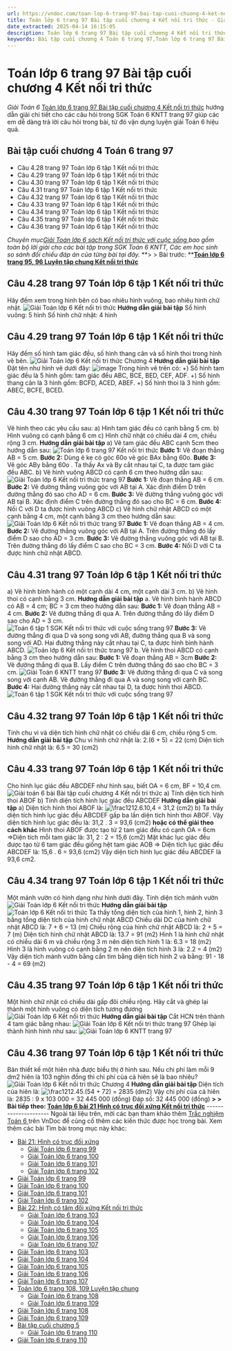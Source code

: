 ```yaml
---
url: https://vndoc.com/toan-lop-6-trang-97-bai-tap-cuoi-chuong-4-ket-noi-tri-thuc-235606
title: Toán lớp 6 trang 97 Bài tập cuối chương 4 Kết nối tri thức - Giải Toán 6 - VnDoc.com
date_extracted: 2025-04-14 16:15:05
description: Toán lớp 6 trang 97 Bài tập cuối chương 4 Kết nối tri thức gồm lời giải chi tiết cho từng bài tập cho các em học sinh tham khảo luyện Giải Toán 6 Chương 4 sách Kết nối tri thức với cuộc sống tập 1.
keywords: Bài tập cuối chương 4 Toán 6 trang 97,Toán lớp 6 trang 97 Bài tập cuối chương 4 kết nối tri thức,Giải Toán 6 kết nối tri thức trang 97,toán lớp 6 kết nối tri thức bài trang 97,toán 6,toán lớp 6,giải toán lớp 6,giải toán 6,toán lớp 6 kết nối tri thức,toán 6 kết nối tri thức,giải toán 6 tập 1 kết nối tri thức,giải toán 6 bài tập cuối chương 4,Toán lớp 6 trang 97 Bài tập cuối chương 4,Giải Toán 6 trang 97 bài 4.28,Giải Toán 6 trang 97 bài 4.29,Giải Toán 6 trang 97 bài 4.30
---
```


# Toán lớp 6 trang 97 Bài tập cuối chương 4 Kết nối tri thức
 _Giải Toán 6_
[Toán lớp 6 trang 97 Bài tập cuối chương 4 Kết nối tri thức](<https://vndoc.com/toan-lop-6-trang-97-bai-tap-cuoi-chuong-4-ket-noi-tri-thuc-235606>) hướng dẫn giải chi tiết cho các câu hỏi trong SGK Toán 6 KNTT trang 97 giúp các em dễ dàng trả lời câu hỏi trong bài, từ đó vận dụng luyện giải Toán 6 hiệu quả.
## **Bài tập cuối chương 4 Toán 6 trang 97**
  * Câu 4.28 trang 97 Toán lớp 6 tập 1 Kết nối tri thức
  * Câu 4.29 trang 97 Toán lớp 6 tập 1 Kết nối tri thức
  * Câu 4.30 trang 97 Toán lớp 6 tập 1 Kết nối tri thức
  * Câu 4.31 trang 97 Toán lớp 6 tập 1 Kết nối tri thức
  * Câu 4.32 trang 97 Toán lớp 6 tập 1 Kết nối tri thức
  * Câu 4.33 trang 97 Toán lớp 6 tập 1 Kết nối tri thức
  * Câu 4.34 trang 97 Toán lớp 6 tập 1 Kết nối tri thức
  * Câu 4.35 trang 97 Toán lớp 6 tập 1 Kết nối tri thức
  * Câu 4.36 trang 97 Toán lớp 6 tập 1 Kết nối tri thức

_Chuyên mục[Giải Toán lớp 6 sách Kết nối tri thức với cuộc sống ](<https://vndoc.com/mon-toan-lop6>) bao gồm toàn bộ lời giải cho các bài tập trong SGK Toán 6 KNTT, Các em học sinh so sánh đối chiếu đáp án của từng bài tại đây._
**> > Bài trước: **[**Toán lớp 6 trang 95, 96 Luyện tập chung Kết nối tri thức**](<https://vndoc.com/toan-lop-6-trang-95-96-luyen-tap-chung-ket-noi-tri-thuc-235596>)
## **Câu 4.28 trang 97 Toán lớp 6 tập 1 Kết nối tri thức**
Hãy đếm xem trong hình bên có bao nhiêu hình vuông, bao nhiêu hình chữ nhật.
![Giải Toán lớp 6 Kết nối tri thức](https://i.vdoc.vn/data/image/2021/06/18/giai-toan-6-bai-bai-tap-cuoi-chuong-4-ket-noi-tri-thuc-f.png)
**Hướng dẫn giải bài tập**
Số hình vuông: 5 hình
Số hình chữ nhật: 4 hình
## Câu 4.29 trang 97 Toán lớp 6 tập 1 Kết nối tri thức
Hãy đếm số hình tam giác đều, số hình thang cân và số hình thoi trong hình vẽ bên.
![Giải Toán lớp 6 Kết nối tri thức Chương 4](https://i.vdoc.vn/data/image/2021/06/18/giai-toan-6-bai-bai-tap-cuoi-chuong-4-ket-noi-tri-thuc-a.png)
**Hướng dẫn giải bài tập**
Đặt tên như hình vẽ dưới đây:
![image](https://i.vdoc.vn/data/image/2022/11/05/bai-4-29-trang-97-toan-lop-6-tap-1-ket-noi-tri-thuc-2.png)
Trong hình vẽ trên có:
+\) Số hình tam giác đều là 5 hình gồm: tam giác đều ABC, BCE, BED, CEF, ADF.
+\) Số hình thang cân là 3 hình gồm: BCFD, ACED, ABEF.
+\) Số hình thoi là 3 hình gồm: ABEC, BCFE, BCED.
## **Câu 4.30 trang 97 Toán lớp 6 tập 1 Kết nối tri thức**
Vẽ hình theo các yêu cầu sau:
a\) Hình tam giác đều có cạnh bằng 5 cm.
b\) Hình vuông có cạnh bằng 6 cm
c\) Hình chữ nhật có chiều dài 4 cm, chiều rộng 3 cm.
**Hướng dẫn giải bài tập**
a\) Vẽ tam giác đều ABC cạnh 5cm theo hướng dẫn sau:
![Toán lớp 6 trang 97 Kết nối tri thức](https://i.vdoc.vn/data/image/2021/11/05/Bai-4-30-trang-97-Toan-6-tap-1-SGK-Ket-noi-tri-thuc-voi-cuoc-song.png)
**Bước 1:** Vẽ đoạn thẳng AB = 5 cm.
**Bước 2:** Dùng ê ke có góc 60o vẽ góc BAx bằng 60o.
**Bước 3:** Vẽ góc ABy bằng 60o . Ta thấy Ax và By cắt nhau tại C, ta được tam giác đều ABC.
b\) Vẽ hình vuông ABCD có cạnh 6 cm theo hướng dẫn sau:
![Giải Toán lớp 6 Kết nối tri thức trang 97](https://i.vdoc.vn/data/image/2021/11/05/Bai-4-30-trang-97-Toan-6-tap-1-SGK-Ket-noi-tri-thuc-voi-cuoc-song-1.png)
**Bước 1:** Vẽ đoạn thẳng AB = 6 cm.
**Bước 2:** Vẽ đường thẳng vuông góc với AB tại A. Xác định điểm D trên đường thẳng đó sao cho AD = 6 cm.
**Bước 3:** Vẽ đường thẳng vuông góc với AB tại B. Xác định điểm C trên đường thẳng đó sao cho BC = 6 cm.
**Bước 4:** Nối C với D ta được hình vuông ABCD
c\) Vẽ hình chữ nhật ABCD có một cạnh bằng 4 cm, một cạnh bằng 3 cm theo hướng dẫn sau:
![Giải Toán lớp 6 Kết nối tri thức trang 97](https://i.vdoc.vn/data/image/2021/11/05/Bai-4-30-trang-97-Toan-6-tap-1-SGK-Ket-noi-tri-thuc-voi-cuoc-song-2.png)
**Bước 1:** Vẽ đoạn thẳng AB = 4 cm.
**Bước 2:** Vẽ đường thẳng vuông góc với AB tại A. Trên đường thẳng đó lấy điểm D sao cho AD = 3 cm.
**Bước 3:** Vẽ đường thẳng vuông góc với AB tại B. Trên đường thẳng đó lấy điểm C sao cho BC = 3 cm.
**Bước 4:** Nối D với C ta được hình chữ nhật ABCD.
## **Câu 4.31 trang 97 Toán lớp 6 tập 1 Kết nối tri thức**
a\) Vẽ hình bình hành có một cạnh dài 4 cm, một cạnh dài 3 cm.
b\) Vẽ hình thoi có cạnh bằng 3 cm.
**Hướng dẫn giải bài tập**
a. Vẽ hình bình hành ABCD có AB = 4 cm; BC = 3 cm theo hướng dẫn sau:
**Bước 1:** Vẽ đoạn thẳng AB = 4 cm.
**Bước 2:** Vẽ đường thẳng đi qua A. Trên đường thẳng đó lấy điểm D sao cho AD = 3 cm.
![Toán 6 tập 1 SGK Kết nối tri thức với cuộc sống trang 97](https://i.vdoc.vn/data/image/2021/11/05/Bai-4-31-trang-97-Toan-6-tap-1-SGK-Ket-noi-tri-thuc-voi-cuoc-song.png)
**Bước 3:** Vẽ đường thẳng đi qua D và song song với AB, đường thẳng qua B và song song với AD. Hai đường thẳng này cắt nhau tại C, ta được hình bình hành ABCD.
![Toán lớp 6 Kết nối tri thức trang 97](https://i.vdoc.vn/data/image/2021/11/05/Bai-4-31-trang-97-Toan-6-tap-1-SGK-Ket-noi-tri-thuc-voi-cuoc-song-1.png)
b. Vẽ hình thoi ABCD có cạnh bằng 3 cm theo hướng dẫn sau:
**Bước 1:** Vẽ đoạn thẳng AB = 3cm
**Bước 2:** Vẽ đường thẳng đi qua B. Lấy điểm C trên đường thẳng đó sao cho BC = 3 cm.
![Giải Toán 6 KNTT trang 97](https://i.vdoc.vn/data/image/2021/11/05/Bai-4-31-trang-97-Toan-6-tap-1-SGK-Ket-noi-tri-thuc-voi-cuoc-song-2.png)
**Bước 3:** Vẽ đường thẳng đi qua C và song song với cạnh AB. Vẽ đường thẳng đi qua A và song song với cạnh BC.
**Bước 4:** Hai đường thẳng này cắt nhau tại D, ta được hình thoi ABCD.
![Toán 6 tập 1 SGK Kết nối tri thức với cuộc sống trang 97](https://i.vdoc.vn/data/image/2021/11/05/Bai-4-31-trang-97-Toan-6-tap-1-SGK-Ket-noi-tri-thuc-voi-cuoc-song-3.png)
## **Câu 4.32 trang 97 Toán lớp 6 tập 1 Kết nối tri thức**
Tính chu vi và diện tích hình chữ nhật có chiều dài 6 cm, chiều rộng 5 cm.
**Hướng dẫn giải bài tập**
Chu vi hình chữ nhật là: 2.\(6 + 5\) = 22 \(cm\)
Diện tích hình chữ nhật là: 6.5 = 30 \(cm2\)
## **Câu 4.33 trang 97 Toán lớp 6 tập 1 Kết nối tri thức**
Cho hình lục giác đều ABCDEF như hình sau, biết OA = 6 cm, BF = 10,4 cm.
![Giải toán 6 bài Bài tập cuối chương 4 Kết nối tri thức](https://i.vdoc.vn/data/image/2021/06/18/giai-toan-6-bai-bai-tap-cuoi-chuong-4-ket-noi-tri-thuc-b.png)
a\) Tính diện tích hình thoi ABOF
b\) Tính diện tích hình lục giác đều ABCDEF
**Hướng dẫn giải bài tập**
a\) Diện tích hình thoi ABOF là: ![\\frac12](https://i.vdoc.vn/data/image/blank.png)12.6.10,4 = 31,2 \(cm2\)
b\) Ta thấy diện tích hình lục giác đều ABCDEF gấp ba lần diện tích hình thoi ABOF.
Vậy diện tích hình lục giác đều là: 31,2 . 3 = 93,6 \(cm2\)
**hoặc có thể giải theo cách khác**
Hình thoi ABOF được tạo từ 2 tam giác đều có cạnh OA = 6cm
=>Diện tích mỗi tam giác là: 31, 2 : 2 = 15,6 \(cm2\)
Mặt khác lục giác đều được tạo từ 6 tam giác đều giống hệt tam giác AOB
=> Diện tích lục giác đều ABCDEF là: 15,6 . 6 = 93,6 \(cm2\)
Vậy diện tích hình lục giác đều ABCDEF là 93,6 cm2.
## Câu 4.34 trang 97 Toán lớp 6 tập 1 Kết nối tri thức
Một mảnh vườn có hình dạng như hình dưới đây. Tính diện tích mảnh vườn
![Giải Toán lớp 6 Kết nối tri thức](https://i.vdoc.vn/data/image/2021/06/18/giai-toan-6-bai-bai-tap-cuoi-chuong-4-ket-noi-tri-thuc-c.png)
**Hướng dẫn giải bài tập**
![Toán lớp 6 Kết nối tri thức](https://i.vdoc.vn/data/image/2021/06/18/giai-toan-6-bai-bai-tap-cuoi-chuong-4-ket-noi-tri-thuc-g.png)
Ta thấy tổng diện tích của hình 1, hình 2, hình 3 bằng tổng diện tích của hình chữ nhật ABCD
Chiều dài DC của hình chữ nhật ABCD là: 7 + 6 = 13 \(m\)
Chiều rộng của hình chữ nhật ABCD là: 2 + 5 = 7 \(m\)
Diện tích hình chữ nhật ABCD là: 13.7 = 91 \(m2\)
Hình 1 là hình chữ nhật có chiều dài 6 m và chiều rộng 3 m nên diện tích hình 1 là: 6.3 = 18 \(m2\)
Hình 3 là hình vuông có cạnh bằng 2 m nên diện tích hình 3 là: 2.2 = 4 \(m2\)
Vậy diện tích mảnh vườn bằng cần tìm bằng diện tích hình 2 và bằng:
91 - 18 - 4 = 69 \(m2\)
## **Câu 4.35 trang 97 Toán lớp 6 tập 1 Kết nối tri thức**
Một hình chữ nhật có chiều dài gấp đôi chiều rộng. Hãy cắt và ghép lại thành một hình vuông có diện tích tương đương
![Giải Toán lớp 6 Kết nối tri thức](https://i.vdoc.vn/data/image/2021/06/18/giai-toan-6-bai-bai-tap-cuoi-chuong-4-ket-noi-tri-thuc-d.png)
**Hướng dẫn giải bài tập**
Cắt HCN trên thành 4 tam giác bằng nhau:
![Giải Toán lớp 6 Kết nối tri thức trang 97](https://i.vdoc.vn/data/image/2021/11/05/toan-lop-6-kntt-trang-97.png)
Ghép lại thành hình hình như sau:
![Giải Toán lớp 6 KNTT trang 97](https://i.vdoc.vn/data/image/2021/11/05/toan-lop-6-kntt-trang-97-1.png)
## Câu 4.36 trang 97 Toán lớp 6 tập 1 Kết nối tri thức
Bản thiết kế một hiên nhà được biểu thị ở hình sau. Nếu chi phí làm mỗi 9 dm2 hiên là 103 nghìn đồng thì chi phí của cả hiên sẽ là bao nhiêu?
![Giải Toán lớp 6 Kết nối tri thức Chương 4](https://i.vdoc.vn/data/image/2021/06/18/giai-toan-6-bai-bai-tap-cuoi-chuong-4-ket-noi-tri-thuc-e.png)
**Hướng dẫn giải bài tập**
Diện tích của hiên là: ![\\frac12](https://i.vdoc.vn/data/image/blank.png)12.45.\(54 + 72\) = 2835 \(dm2\)
Vậy chi phí của cả hiên là: 2835 : 9 x 103 000 = 32 445 000 \(đồng\)
Đáp số: 32 445 000 \(đồng\)
**> > Bài tiếp theo: [Toán lớp 6 bài 21 Hình có trục đối xứng Kết nối tri thức](<https://vndoc.com/toan-lop-6-bai-21-hinh-co-truc-doi-xung-ket-noi-tri-thuc-235615>)**
 _\---------------------_
Ngoài tài liệu trên, mời các bạn tham khảo thêm [Trắc nghiệm Toán 6 ](<https://vndoc.com/test-mon-toan-lop6>)trên VnDoc để củng cố thêm các kiến thức được học trong bài.
Xem thêm các bài Tìm bài trong mục này khác:
  * [Bài 21: Hình có trục đối xứng](</toan-lop-6-bai-21-hinh-co-truc-doi-xung-ket-noi-tri-thuc-235615>)
    * [Giải Toán lớp 6 trang 99 ](</giai-toan-lop-6-trang-99-tap-1-ket-noi-tri-thuc-330086>)
    * [Giải Toán lớp 6 trang 100 ](</giai-toan-lop-6-trang-100-tap-1-ket-noi-tri-thuc-330090>)
    * [Giải Toán lớp 6 trang 101 ](</giai-toan-lop-6-trang-101-tap-1-ket-noi-tri-thuc-330093>)
    * [Giải Toán lớp 6 trang 102 ](</giai-toan-lop-6-trang-102-tap-1-ket-noi-tri-thuc-330098>)
  * [Giải Toán lớp 6 trang 99 ](</giai-toan-lop-6-trang-99-tap-1-ket-noi-tri-thuc-330086>)
  * [Giải Toán lớp 6 trang 100 ](</giai-toan-lop-6-trang-100-tap-1-ket-noi-tri-thuc-330090>)
  * [Giải Toán lớp 6 trang 101 ](</giai-toan-lop-6-trang-101-tap-1-ket-noi-tri-thuc-330093>)
  * [Giải Toán lớp 6 trang 102 ](</giai-toan-lop-6-trang-102-tap-1-ket-noi-tri-thuc-330098>)
  * [Bài 22: Hình có tâm đối xứng Kết nối tri thức](</toan-lop-6-bai-22-hinh-co-tam-doi-xung-ket-noi-tri-thuc-235631>)
    * [Giải Toán lớp 6 trang 103](</giai-toan-lop-6-trang-103-tap-1-ket-noi-tri-thuc-330109>)
    * [Giải Toán lớp 6 trang 104 ](</giai-toan-lop-6-trang-104-tap-1-ket-noi-tri-thuc-330124>)
    * [Giải Toán lớp 6 trang 105](</giai-toan-lop-6-trang-105-tap-1-ket-noi-tri-thuc-330130>)
    * [Giải Toán lớp 6 trang 106 ](</giai-toan-lop-6-trang-106-tap-1-ket-noi-tri-thuc-330132>)
    * [Giải Toán lớp 6 trang 107](</giai-toan-lop-6-trang-107-tap-1-ket-noi-tri-thuc-330135>)
  * [Giải Toán lớp 6 trang 103](</giai-toan-lop-6-trang-103-tap-1-ket-noi-tri-thuc-330109>)
  * [Giải Toán lớp 6 trang 104 ](</giai-toan-lop-6-trang-104-tap-1-ket-noi-tri-thuc-330124>)
  * [Giải Toán lớp 6 trang 105](</giai-toan-lop-6-trang-105-tap-1-ket-noi-tri-thuc-330130>)
  * [Giải Toán lớp 6 trang 106 ](</giai-toan-lop-6-trang-106-tap-1-ket-noi-tri-thuc-330132>)
  * [Giải Toán lớp 6 trang 107](</giai-toan-lop-6-trang-107-tap-1-ket-noi-tri-thuc-330135>)
  * [Toán lớp 6 trang 108, 109 Luyện tập chung ](</toan-lop-6-trang-108-109-luyen-tap-chung-ket-noi-tri-thuc-235650>)
    * [Giải Toán lớp 6 trang 108 ](</giai-toan-lop-6-trang-108-tap-1-ket-noi-tri-thuc-330136>)
    * [Giải Toán lớp 6 trang 109 ](</giai-toan-lop-6-trang-109-tap-1-ket-noi-tri-thuc-330162>)
  * [Giải Toán lớp 6 trang 108 ](</giai-toan-lop-6-trang-108-tap-1-ket-noi-tri-thuc-330136>)
  * [Giải Toán lớp 6 trang 109 ](</giai-toan-lop-6-trang-109-tap-1-ket-noi-tri-thuc-330162>)
  * [Bài tập cuối chương 5](</toan-lop-6-trang-110-bai-tap-cuoi-chuong-5-ket-noi-tri-thuc-311285>)
    * [Giải Toán lớp 6 trang 110 ](</giai-toan-lop-6-trang-110-tap-1-ket-noi-tri-thuc-330166>)
  * [Giải Toán lớp 6 trang 110 ](</giai-toan-lop-6-trang-110-tap-1-ket-noi-tri-thuc-330166>)


